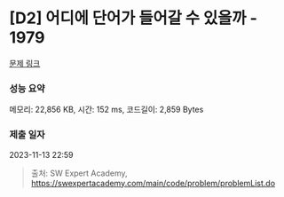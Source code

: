 # [D2] 어디에 단어가 들어갈 수 있을까 - 1979 

[문제 링크](https://swexpertacademy.com/main/code/problem/problemDetail.do?contestProbId=AV5PuPq6AaQDFAUq) 

### 성능 요약

메모리: 22,856 KB, 시간: 152 ms, 코드길이: 2,859 Bytes

### 제출 일자

2023-11-13 22:59



> 출처: SW Expert Academy, https://swexpertacademy.com/main/code/problem/problemList.do